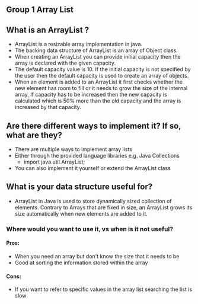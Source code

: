## Group 1 Array List ##

## What is an ArrayList ? ##
- ArrayList is a resizable array implementation in java.
- The backing data structure of ArrayList is an array of Object class.
- When creating an ArrayList you can provide initial capacity then the array is declared with the given capacity.
- The default capacity value is 10. If the initial capacity is not specified by the user then the default capacity is used to create an array of objects.
- When an element is added to an ArrayList it first checks whether the new element has room to fill or it needs to grow the size of the internal array, If capacity has to be increased then the new capacity is calculated which is 50% more than the old capacity and the array is increased by that capacity.
## Are there different ways to implement it? If so, what are they?

- There are multiple ways to implement array lists
- Either through the provided language libraries e.g. Java Collections
  - import java.util.ArrayList;
- You can also implement it yourself or extend the ArrayList class

## What is your data structure useful for? ##
- ArrayList in Java is used to store dynamically sized collection of elements. Contrary to Arrays that are fixed in size, an ArrayList grows its size automatically when new elements are added to it.

### Where would you want to use it, vs when is it not useful? ###

#### Pros: ####
- When you need an array but don't know the size that it needs to be
- Good at sorting the information stored within the array
#### Cons: ####
- If you want to refer to specific values in the array list searching the list is slow
